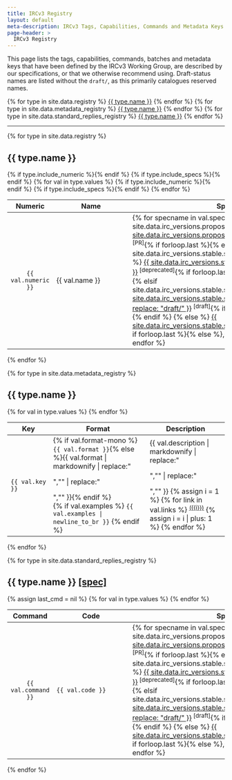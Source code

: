 ```yaml
---
title: IRCv3 Registry
layout: default
meta-description: IRCv3 Tags, Capabilities, Commands and Metadata Keys.
page-header: >
  IRCv3 Registry
---
```


This page lists the tags, capabilities, commands, batches and metadata keys that have been defined by the IRCv3 Working Group, are described by our specifications, or that we otherwise recommend using. Draft-status names are listed without the `draft/`, as this primarily catalogues reserved names.

<div class="irc-sw-list flexy-list" style="max-width: 60rem;">
{% for type in site.data.registry %}
<a href="#{{ type.name | slugify }}">{{ type.name }}</a>
{% endfor %}
{% for type in site.data.metadata_registry %}
<a href="#{{ type.name | slugify }}">{{ type.name }}</a>
{% endfor %}
{% for type in site.data.standard_replies_registry %}
<a href="#{{ type.name | slugify }}">{{ type.name }}</a>
{% endfor %}
</div>

<hr>

{% for type in site.data.registry %}
<h2 id="{{ type.name | slugify }}">{{ type.name }}</h2>
<table>
  <thead>
    <tr>
      {% if type.include_numeric %}<th style="text-align: center">Numeric</th>{% endif %}
      <th>Name</th>
      {% if type.include_specs %}<th>Specs</th>{% endif %}
      <th>Description</th>
    </tr>
  </thead>
  <tbody>
    {% for val in type.values %}
    <tr>
      {% if type.include_numeric %}<td style="min-width: 5rem; text-align: center">
        <code>{{ val.numeric }}</code>
      </td>{% endif %}
      <td style="min-width: 10rem"{% if type.nomono %}{% else %} class="mono"{% endif %}>{{ val.name }}</td>
      {% if type.include_specs %}<td style="min-width: 13rem">
        {% for specname in val.specs %}
          {% if site.data.irc_versions.proposed contains specname %}
            <a class="proposed" title="{{ site.data.irc_versions.proposed.specs[specname].name }}" href="{{ site.data.irc_versions.proposed.specs[specname].full-url }}">{{ site.data.irc_versions.proposed.specs[specname].name }}</a><sup> [PR]</sup>{% if forloop.last %}{% else %},{% endif %}
          {% elsif site.data.irc_versions.stable.specs[specname].deprecated %}
            <a class="deprecated" title="{{ site.data.irc_versions.stable.specs[specname].name }}" href="{{ site.baseurl }}{{ site.data.irc_versions.stable.specs[specname].link }}">{{ site.data.irc_versions.stable.specs[specname].name }}</a><sup> [deprecated]</sup>{% if forloop.last %}{% else %},{% endif %}
          {% elsif site.data.irc_versions.stable.specs[specname].draft %}
            <a class="draft" title="{{ site.data.irc_versions.stable.specs[specname].name }}" href="{{ site.baseurl }}{{ site.data.irc_versions.stable.specs[specname].link }}">{{ site.data.irc_versions.stable.specs[specname].name | replace: "draft/" }}</a><sup> [draft]</sup>{% if forloop.last %}{% else %},{% endif %}
          {% else %}
            <a title="{{ site.data.irc_versions.stable.specs[specname].name }}" href="{{ site.baseurl }}{{ site.data.irc_versions.stable.specs[specname].link }}">{{ site.data.irc_versions.stable.specs[specname].name }}</a>{% if forloop.last %}{% else %},{% endif %}
          {% endif %}
        {% endfor %}
      </td>{% endif %}
      <td>
        {{ val.description | markdownify | replace:"<p>","" | replace:"</p>","" }}
        {% assign i = 1 %}
        {% for link in val.links %}
          <sup><a href="{{ site.baseurl }}{{ link }}">({{i}})</a></sup>
          {% assign i = i | plus: 1 %}
        {% endfor %}
      </td>
    </tr>
    {% endfor %}
  </tbody>
</table>
{% endfor %}

{% for type in site.data.metadata_registry %}
<h2 id="{{ type.name | slugify }}">{{ type.name }}</h2>
<table class="fullwidth">
  <thead>
    <tr>
      <th style="text-align: center">Key</th>
      <th>Format</th>
      <th>Description</th>
    </tr>
  </thead>
  <tbody>
    {% for val in type.values %}
    <tr>
      <td style="min-width: 5rem; white-space: nowrap">
        <code>{{ val.key }}</code>
      </td>
      <td style="min-width: 10rem">
        {% if val.format-mono %}<code>{{ val.format }}</code>{% else %}{{ val.format | markdownify | replace:"<p>","" | replace:"</p>","" }}{% endif %}
        <br>
        {% if val.examples %}
        <code class="examples">{{ val.examples | newline_to_br }}</code>
        {% endif %}
      </td>
      <td>
        {{ val.description | markdownify | replace:"<p>","" | replace:"</p>","" }}
        {% assign i = 1 %}
        {% for link in val.links %}
          <sup><a href="{{ site.baseurl }}{{ link }}">({{i}})</a></sup>
          {% assign i = i | plus: 1 %}
        {% endfor %}
      </td>
    </tr>
    {% endfor %}
  </tbody>
</table>
{% endfor %}

{% for type in site.data.standard_replies_registry %}
<h2 id="{{ type.name | slugify }}">{{ type.name }} <a href="{{ site.baseurl }}/specs/extensions/standard-replies.html">[spec]</a></h2>
<table class="fullwidth">
  <thead>
    <tr>
      <th style="text-align: center">Command</th>
      <th>Code</th>
      <th>Specs</th>
      <th>Description</th>
    </tr>
  </thead>
  <tbody>
    {% assign last_cmd = nil %}
    {% for val in type.values %}
    <tr {% if last_cmd == val.command %}{% else %}{% assign last_cmd = val.command %}class="newblock"{% endif %}>
      <td style="min-width: 5rem; text-align: center" {% if val.command == "*" %}title="Returned generally, not from a specific command"{% elsif val.command %}title="Returned from the {{ val.command }} command"{% else %}title="May be returned generally or from a specific command"{% endif %}>
        <code>{{ val.command }}</code>
      </td>
      <td style="min-width: 10rem">
        <code>{{ val.code }}</code>
      </td>
      <td>
        {% for specname in val.specs %}
          {% if site.data.irc_versions.proposed contains specname %}
            <a class="proposed" title="{{ site.data.irc_versions.proposed.specs[specname].name }}" href="{{ site.data.irc_versions.proposed.specs[specname].full-url }}">{{ site.data.irc_versions.proposed.specs[specname].name }}</a><sup> [PR]</sup>{% if forloop.last %}{% else %},{% endif %}
          {% elsif site.data.irc_versions.stable.specs[specname].deprecated %}
            <a class="deprecated" title="{{ site.data.irc_versions.stable.specs[specname].name }}" href="{{ site.baseurl }}{{ site.data.irc_versions.stable.specs[specname].link }}">{{ site.data.irc_versions.stable.specs[specname].name }}</a><sup> [deprecated]</sup>{% if forloop.last %}{% else %},{% endif %}
          {% elsif site.data.irc_versions.stable.specs[specname].draft %}
            <a class="draft" title="{{ site.data.irc_versions.stable.specs[specname].name }}" href="{{ site.baseurl }}{{ site.data.irc_versions.stable.specs[specname].link }}">{{ site.data.irc_versions.stable.specs[specname].name | replace: "draft/" }}</a><sup> [draft]</sup>{% if forloop.last %}{% else %},{% endif %}
          {% else %}
            <a title="{{ site.data.irc_versions.stable.specs[specname].name }}" href="{{ site.baseurl }}{{ site.data.irc_versions.stable.specs[specname].link }}">{{ site.data.irc_versions.stable.specs[specname].name }}</a>{% if forloop.last %}{% else %},{% endif %}
          {% endif %}
        {% endfor %}
      </td>
      <td>
        {{ val.description | markdownify | replace:"<p>","" | replace:"</p>","" }}
        {% assign i = 1 %}
        {% for link in val.links %}
          <sup><a href="{{ site.baseurl }}{{ link }}">({{i}})</a></sup>
          {% assign i = i | plus: 1 %}
        {% endfor %}
      </td>
    </tr>
    {% endfor %}
  </tbody>
</table>
{% endfor %}
